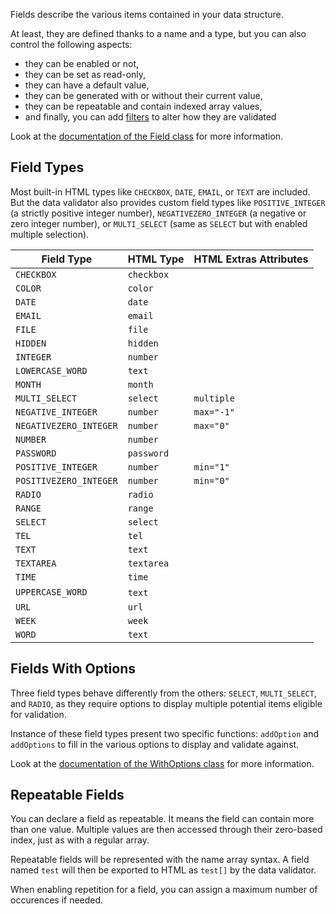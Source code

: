 Fields describe the various items contained in your data structure.

At least, they are defined thanks to a name and a type, but you can also control the following aspects:

- they can be enabled or not,
- they can be set as read-only,
- they can have a default value,
- they can be generated with or without their current value,
- they can be repeatable and contain indexed array values,
- and finally, you can add [filters](Data-Validator-Filters) to alter how they are validated

Look at the [documentation of the Field class](API-DataValidator-Field) for more information.

## Field Types

Most built-in HTML types like `CHECKBOX`, `DATE`, `EMAIL`, or `TEXT` are included. But the data validator also provides custom field types like `POSITIVE_INTEGER` (a strictly positive integer number), `NEGATIVEZERO_INTEGER` (a negative or zero integer number), or `MULTI_SELECT` (same as `SELECT` but with enabled multiple selection).

| Field Type             | HTML Type  | HTML Extras Attributes |
| ---------------------- | ---------- | ---------------------- |
| `CHECKBOX`             | `checkbox` |                        |
| `COLOR`                | `color`    |                        |
| `DATE`                 | `date`     |                        |
| `EMAIL`                | `email`    |                        |
| `FILE`                 | `file`     |                        |
| `HIDDEN`               | `hidden`   |                        |
| `INTEGER`              | `number`   |                        |
| `LOWERCASE_WORD`       | `text`     |                        |
| `MONTH`                | `month`    |                        |
| `MULTI_SELECT`         | `select`   | `multiple`             |
| `NEGATIVE_INTEGER`     | `number`   | `max="-1"`             |
| `NEGATIVEZERO_INTEGER` | `number`   | `max="0"`              |
| `NUMBER`               | `number`   |                        |
| `PASSWORD`             | `password` |                        |
| `POSITIVE_INTEGER`     | `number`   | `min="1"`              |
| `POSITIVEZERO_INTEGER` | `number`   | `min="0"`              |
| `RADIO`                | `radio`    |                        |
| `RANGE`                | `range`    |                        |
| `SELECT`               | `select`   |                        |
| `TEL`                  | `tel`      |                        |
| `TEXT`                 | `text`     |                        |
| `TEXTAREA`             | `textarea` |                        |
| `TIME`                 | `time`     |                        |
| `UPPERCASE_WORD`       | `text`     |                        |
| `URL`                  | `url`      |                        |
| `WEEK`                 | `week`     |                        |
| `WORD`                 | `text`     |                        |

## Fields With Options

Three field types behave differently from the others: `SELECT`, `MULTI_SELECT`, and `RADIO`, as they require options to display multiple potential items eligible for validation.

Instance of these field types present two specific functions: `addOption` and `addOptions` to fill in the various options to display and validate against.

Look at the [documentation of the WithOptions class](API-DataValidator_Fields-WithOptions) for more information.

## Repeatable Fields

You can declare a field as repeatable. It means the field can contain more than one value. Multiple values are then accessed through their zero-based index, just as with a regular array.

Repeatable fields will be represented with the name array syntax. A field named `test` will then be exported to HTML as `test[]` by the data validator.

When enabling repetition for a field, you can assign a maximum number of occurences if needed.
